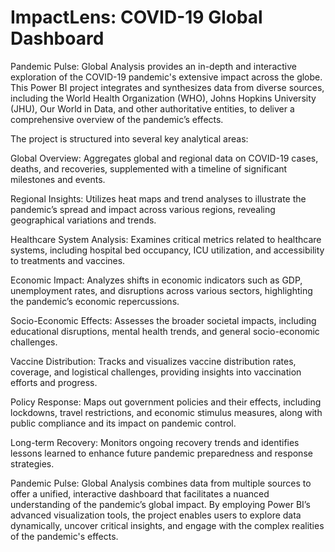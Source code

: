 # ImpactLens: COVID-19 Global Dashboard
Pandemic Pulse: Global Analysis provides an in-depth and interactive exploration of the COVID-19 pandemic's extensive impact across the globe. This Power BI project integrates and synthesizes data from diverse sources, including the World Health Organization (WHO), Johns Hopkins University (JHU), Our World in Data, and other authoritative entities, to deliver a comprehensive overview of the pandemic’s effects.

The project is structured into several key analytical areas:

Global Overview: Aggregates global and regional data on COVID-19 cases, deaths, and recoveries, supplemented with a timeline of significant milestones and events.

Regional Insights: Utilizes heat maps and trend analyses to illustrate the pandemic’s spread and impact across various regions, revealing geographical variations and trends.

Healthcare System Analysis: Examines critical metrics related to healthcare systems, including hospital bed occupancy, ICU utilization, and accessibility to treatments and vaccines.

Economic Impact: Analyzes shifts in economic indicators such as GDP, unemployment rates, and disruptions across various sectors, highlighting the pandemic’s economic repercussions.

Socio-Economic Effects: Assesses the broader societal impacts, including educational disruptions, mental health trends, and general socio-economic challenges.

Vaccine Distribution: Tracks and visualizes vaccine distribution rates, coverage, and logistical challenges, providing insights into vaccination efforts and progress.

Policy Response: Maps out government policies and their effects, including lockdowns, travel restrictions, and economic stimulus measures, along with public compliance and its impact on pandemic control.

Long-term Recovery: Monitors ongoing recovery trends and identifies lessons learned to enhance future pandemic preparedness and response strategies.

Pandemic Pulse: Global Analysis combines data from multiple sources to offer a unified, interactive dashboard that facilitates a nuanced understanding of the pandemic’s global impact. By employing Power BI’s advanced visualization tools, the project enables users to explore data dynamically, uncover critical insights, and engage with the complex realities of the pandemic's effects.
